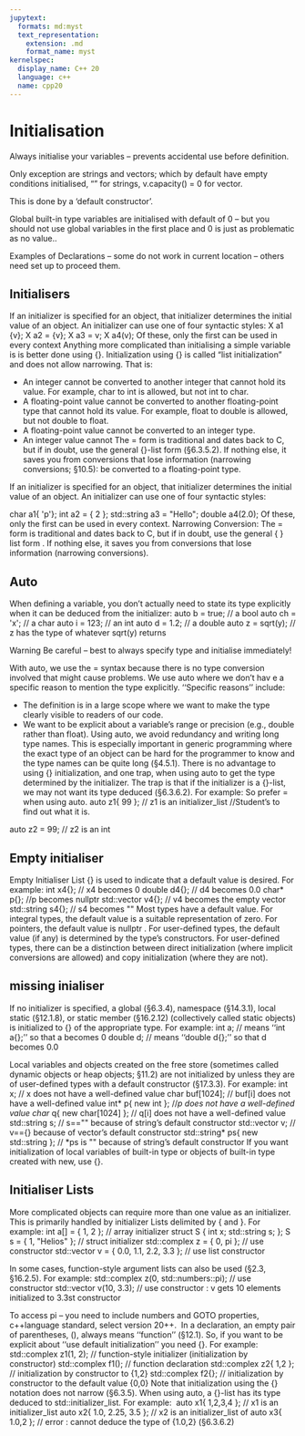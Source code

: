 ```yaml
---
jupytext:
  formats: md:myst
  text_representation:
    extension: .md
    format_name: myst
kernelspec:
  display_name: C++ 20
  language: c++
  name: cpp20
---
```


# Initialisation

Always initialise your variables – prevents accidental use before definition.

Only exception are strings and vectors; which by default have empty conditions initialised, “” for strings, v.capacity() = 0 for vector.

This is done by a ‘default constructor’.

Global built-in type variables are initialised with default of 0 – but you should not use global variables in the first place and 0 is just as problematic as no value..

Examples of Declarations – some do not work in current location – others need set up to proceed them.



## Initialisers
If an initializer is specified for an object, that initializer determines the initial value of an object.
An initializer can use one of four syntactic styles:
X a1 {v};
X a2 = {v};
X a3 = v;
X a4(v);
Of these, only the first can be used in every context
Anything more complicated than initialising a simple variable is is better done using {}. Initialization using {} is called “list initialization” and does not allow narrowing. That is:
* An integer cannot be converted to another integer that cannot hold its value. For example, char to int is allowed, but not int to char.
* A floating-point value cannot be converted to another floating-point type that cannot hold its value. For example, float to double is allowed, but not double to float. 
* A floating-point value cannot be converted to an integer type.
* An integer value cannot
The = form is traditional and dates back to C, but if in doubt, use the general {}-list form (§6.3.5.2).
If nothing else, it saves you from conversions that lose information (narrowing conversions; §10.5): be converted to a floating-point type.

If an initializer is specified for an object, that initializer determines the initial value of an object.
An initializer can use one of four syntactic styles:

char a1{ 'p'};
int a2 = { 2 };
std::string a3 = "Hello";
double a4(2.0);
Of these, only the first can be used in every context. 
Narrowing Conversion: The = form is traditional and dates back to C, but if in doubt, use the general { } list form . If nothing else, it saves you from conversions that lose information (narrowing conversions). 



## Auto
When defining a variable, you don’t actually need to state its type explicitly when it can be deduced from the initializer:
auto b = true; // a bool
auto ch = 'x'; // a char
auto i = 123; // an int
auto d = 1.2; // a double
auto z = sqrt(y); // z has the type of whatever sqrt(y) returns

Warning Be careful – best to always specify type and initialise immediately!

With auto, we use the = syntax because there is no type conversion involved that might cause problems.
We use auto where we don’t hav e a specific reason to mention the type explicitly. ‘‘Specific reasons’’ include:
* The definition is in a large scope where we want to make the type clearly visible to readers of our code.
* We want to be explicit about a variable’s range or precision (e.g., double rather than float).
Using auto, we avoid redundancy and writing long type names. This is especially important in generic programming where the exact type of an object can be hard for the programmer to know and the type names can be quite long (§4.5.1).
There is no advantage to using {} initialization, and one trap, when using auto to get the type determined by the initializer. The trap is that if the initializer is a {}-list, we may not want its type deduced (§6.3.6.2). For example:
So prefer = when using auto.
auto z1{ 99 }; // z1 is an initializer_list<int> //Student’s to find out what it is.

auto z2 = 99; // z2 is an int



## Empty initialiser

Empty Initialiser List {} is used to indicate that a default value is desired. For example:
int x4{}; // x4 becomes 0
double d4{}; // d4 becomes 0.0
char* p{}; //p becomes nullptr
std::vector<int> v4{}; // v4 becomes the empty vector
std::string s4{}; // s4 becomes ""
Most types have a default value. For integral types, the default value is a suitable representation of
zero. For pointers, the default value is nullptr . 
For user-defined types, the default value (if any) is determined by the type’s constructors.
For user-defined types, there can be a distinction between direct initialization (where implicit conversions are allowed) and copy initialization (where they are not).

## missing inialiser

If no initializer is specified, a global (§6.3.4), namespace (§14.3.1), local static (§12.1.8), or static member (§16.2.12) (collectively called static objects) is initialized to {} of the appropriate type. For example:
int a; // means ‘‘int a{};’’ so that a becomes 0
double d; // means ‘‘double d{};’’ so that d becomes 0.0

Local variables and objects created on the free store (sometimes called dynamic objects or heap objects; §11.2) are not initialized by unless they are of user-defined types with a default constructor (§17.3.3). For example:
int x; // x does not have a well-defined value
char buf[1024]; // buf[i] does not have a well-defined value
int* p{ new int }; //*p does not have a well-defined value
char* q{ new char[1024] }; // q[i] does not have a well-defined value
std::string s; // s=="" because of string’s default constructor
std::vector<char> v; // v=={} because of vector’s default constructor
std::string* ps{ new std::string }; // *ps is "" because of string’s default constructor
If you want initialization of local variables of built-in type or objects of built-in type created with new, use {}.

## Initialiser Lists
More complicated
objects can require more than one value as an initializer. This is primarily handled by initializer
Lists delimited by { and }. For example:
int a[] = { 1, 2 }; // array initializer
struct S { int x; std::string s; };
S s = { 1, "Helios" }; // struct initializer
std::complex<double> z = { 0, pi }; // use constructor
std::vector<double> v = { 0.0, 1.1, 2.2, 3.3 }; // use list constructor

In some cases, function-style argument lists can also be used (§2.3, §16.2.5). For example:
std::complex<double> z(0, std::numbers::pi); // use constructor
std::vector<double> v(10, 3.3); // use constructor : v gets 10 elements initialized to 3.3st constructor 

To access pi – you need to include numbers and GOTO properties, c++language standard, select version 20++.
 In a declaration, an empty pair of parentheses, (), always means ‘‘function’’ (§12.1). So, if you
want to be explicit about ‘‘use default initialization’’ you need {}. For example:
std::complex<double> z1(1, 2); // function-style initializer (initialization by constructor)
std::complex<double> f1(); // function declaration
std::complex<double> z2{ 1,2 }; // initialization by constructor to {1,2}
std::complex<double> f2{}; // initialization by constructor to the default value {0,0}
Note that initialization using the {} notation does not narrow (§6.3.5). When using auto, a {}-list has its type deduced to std::initializer_list<T>. For example:
 auto x1{ 1,2,3,4 }; // x1 is an initializer_list<int>
auto x2{ 1.0, 2.25, 3.5 }; // x2 is an initializer_list of<double>
auto x3{ 1.0,2 }; // error : cannot deduce the type of {1.0,2} (§6.3.6.2)
 


